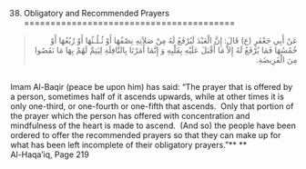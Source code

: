 38. Obligatory and Recommended Prayers  
========================================

<blockquote dir="rtl">
  <p>
عَنْ أَبِي جَعْفَرٍ (ع) قَالَ: إِنَّ الْعَبْدَ لَيُرْفَعُ لَهُ مِنْ
صَلاَتِهِ نِصْفُهَا أَوْ ثُـلُـثُهَا أَوْ رُبُعُهَا أَوْ خُمُسُهَا
فَمَا يُرْفَعُ لَهُ إِلاَّ مَا أَقْبَلَ عَلَيْهِ بِقَلْبِهِ وَ
إِنَّمَا أَمَرْنَا بِالنَّافِلَةِ لِيَتِمَّ لَهُمْ بِهَا مَا نَقَصُوا
مِنَ الْفَرِيضَةِ.
  </p>
</blockquote>

   
 Imam Al-Baqir (peace be upon him) has said: “The prayer that is offered
by a person, sometimes half of it ascends upwards, while at other times
it is only one-third, or one-fourth or one-fifth that ascends.  Only
that portion of the prayer which the person has offered with
concentration and mindfulness of the heart is made to ascend.  (And so)
the people have been ordered to offer the recommended prayers so that
they can make up for what has been left incomplete of their obligatory
prayers.”** **  
 Al-Haqa’iq, Page 219   
  


